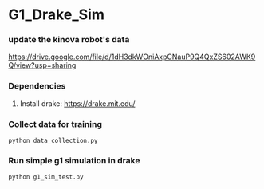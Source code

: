 # G1_Drake_Sim

### update the kinova robot's data
https://drive.google.com/file/d/1dH3dkWOniAxpCNauP9Q4QxZS602AWK9Q/view?usp=sharing

### Dependencies
1. Install drake: https://drake.mit.edu/

### Collect data for training
```
python data_collection.py
```

### Run simple g1 simulation in drake
```
python g1_sim_test.py
```
